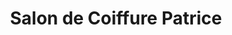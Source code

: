 ---
title: "Salon de Coiffure Patrice"
url: /saint-sever/salon-de-coiffure-patrice/
shop: coiffeur
---